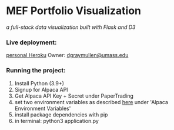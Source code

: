 # MEF Portfolio Visualization

*a full-stack data visualization built with Flask and D3*



### Live deployment:

[personal Heroku](http://mef-portfolio.herokuapp.com/) Owner:  dgraymullen@umass.edu

### Running the project:
1. Install Python (3.9+)
2. Signup for Alpaca API
3. Get Alpaca API Key + Secret under PaperTrading
4. set two environment variables as described [here](https://github.com/alpacahq/alpaca-trade-api-python/blob/master/README.md) under 'Alpaca Environment Variables'
5. install package dependencies with pip
6. in terminal: python3 application.py
